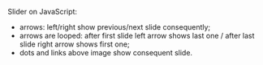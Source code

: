 Slider on JavaScript:

- arrows: left/right show previous/next slide consequently;
- arrows are looped: after first slide left arrow shows last one / after last slide right arrow shows first one;  
- dots and links above image show consequent slide.